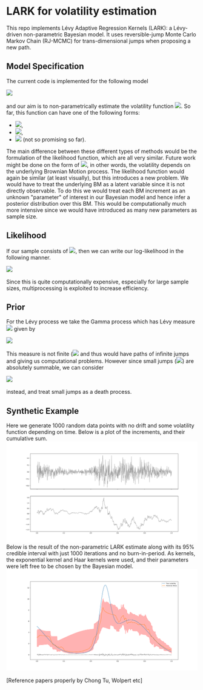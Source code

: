 # LARK for volatility estimation

This repo implements Lévy Adaptive Regression Kernels (LARK): a Lévy-driven non-parametric Bayesian model. It uses reversible-jump Monte Carlo Markov Chain (RJ-MCMC) for trans-dimensional jumps when proposing a new path.

## Model Specification
The current code is implemented for the following model

<img src="https://render.githubusercontent.com/render/math?math=dX_t=\mu_t dt%2B\sigma(t, X_t)dB_t,">

and our aim is to non-parametrically estimate the volatility function <img src="https://render.githubusercontent.com/render/math?math=\sigma(t, X_t)">. So far, this function can have one of the following forms:
- <img src="https://render.githubusercontent.com/render/math?math=\sigma(t, X_t) = \sigma(t)">,
- <img src="https://render.githubusercontent.com/render/math?math=\sigma(t, X_t) = \sigma(X_t)">,
- <img src="https://render.githubusercontent.com/render/math?math=\sigma(t, X_t) = \sigma(t)\sigma(X_t)"> (not so promising so far).

The main difference between these different types of methods would be the formulation of the likelihood function, which are all very similar. Future work might be done on the form of <img src="https://render.githubusercontent.com/render/math?math=\sigma(B_t)">, in other words, the volatility depends on the underlying Brownian Motion process. The likelihood function would again be similar (at least visually), but this introduces a new problem. We would have to treat the underlying BM as a latent variable since it is not directly observable. To do this we would treat each BM increment as an unknown "parameter" of interest in our Bayesian model and hence infer a posterior distribution over this BM. This would be computationally much more intensive since we would have introduced as many new parameters as sample size. 
## Likelihood
If our sample consists of <img src="https://render.githubusercontent.com/render/math?math=X_{t_1}, \cdots, X_{t_n}">, then we can write our log-likelihood in the following manner.

<img src="https://render.githubusercontent.com/render/math?math=\ell(X|\Theta)=-\frac{n}{2}\log(2\pi \Delta t)-\frac{n}{2}\sum_{i=1}^n\log(\eta(X_{t_i}|\Theta))-\frac{1}{2\Delta t}\sum_{i=1}^n\frac{(\mu_{t_i}-X_{t_i})^2}{\eta(X_{t_i}|\Theta)}">

Since this is quite computationally expensive, especially for large sample sizes, multiprocessing is exploited to increase efficiency.
## Prior
For the Lévy process we take the Gamma process which has Lévy measure <img src="https://render.githubusercontent.com/render/math?math=\nu"> given by 

<img src="https://render.githubusercontent.com/render/math?math=\nu(x)=\alpha e^{-\beta x}x^{-1}.">
 
This measure is not finite (<img src="https://render.githubusercontent.com/render/math?math=\int_{-\infty}^\infty \nu(x)dx=\infty)"> and thus would have paths of infinite jumps and giving us computational problems. However since small jumps (<img src="https://render.githubusercontent.com/render/math?math=<\epsilon">) are absolutely summable, we can consider

<img src="https://render.githubusercontent.com/render/math?math=\nu_\epsilon(x)=\alpha e^{-\beta x}x^{-1}I_{x\geq \epsilon}(x)">
 
instead, and treat small jumps as a death process.

## Synthetic Example

Here we generate 1000 random data points with no drift and some volatility function depending on time. Below is a plot
of the increments, and their cumulative sum.
![sim_data](https://github.com/DylanZammit/LARK/blob/master/img/sim_data.png)
Below is the result of the non-parametric LARK estimate along with its 95% credible interval with just 1000 iterations and no burn-in-period. As kernels, the exponential kernel and Haar kernels were used, and their parameters were left free to be chosen by the Bayesian model.
![sim_res](https://github.com/DylanZammit/LARK/blob/master/img/sim_res.png)


[Reference papers properly by Chong Tu, Wolpert etc]

